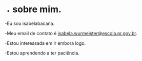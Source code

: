 - # sobre mim.
-Eu sou isabelabacana.

-Meu email de contato é isabela.wurmeister@escola.pr.gov.br.

-Estou interessada em ir embora logo.

-Estou aprendendo a ter paciência.
